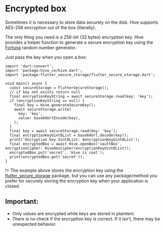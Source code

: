 # Encrypted box

Sometimes it is necessary to store data securely on the disk. Hive supports AES-256 encryption out of the box \(literally\).

The only thing you need is a 256-bit \(32 bytes\) encryption key. Hive provides a helper function to generate a secure encryption key using the [Fortuna](https://en.wikipedia.org/wiki/Fortuna_%28PRNG%29) random number generator.

Just pass the key when you open a box:

```dart:dart:400px
import 'dart:convert';
import 'package:hive_ce/hive.dart';
import 'package:flutter_secure_storage/flutter_secure_storage.dart';

void main() async {
  const secureStorage = FlutterSecureStorage();
  // if key not exists return null
  final encryptionKeyString = await secureStorage.read(key: 'key');
  if (encryptionKeyString == null) {
    final key = Hive.generateSecureKey();
    await secureStorage.write(
      key: 'key',
      value: base64UrlEncode(key),
    );
  }
  final key = await secureStorage.read(key: 'key');
  final encryptionKeyUint8List = base64Url.decode(key!);
  print('Encryption key Uint8List: $encryptionKeyUint8List');
  final encryptedBox = await Hive.openBox('vaultBox', encryptionCipher: HiveAesCipher(encryptionKeyUint8List));
  encryptedBox.put('secret', 'Hive is cool');
  print(encryptedBox.get('secret'));
}
```

!> The example above stores the encryption key using the [flutter_secure_storage](https://pub.dev/packages/flutter_secure_storage) package, but you can use any package/method you prefer for securely storing the encryption key when your application is closed.

## Important:

- Only values are encrypted while keys are stored in plaintext.
- There is no check if the encryption key is correct. If it isn't, there may be unexpected behavior.
